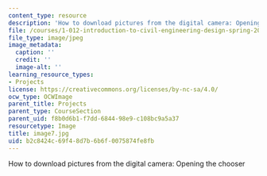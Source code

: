```yaml
---
content_type: resource
description: 'How to download pictures from the digital camera: Opening the chooser'
file: /courses/1-012-introduction-to-civil-engineering-design-spring-2002/b2c8424c69f48d7b6b6f0075874fe8fb_image7.jpg
file_type: image/jpeg
image_metadata:
  caption: ''
  credit: ''
  image-alt: ''
learning_resource_types:
- Projects
license: https://creativecommons.org/licenses/by-nc-sa/4.0/
ocw_type: OCWImage
parent_title: Projects
parent_type: CourseSection
parent_uid: f8b0d6b1-f7dd-6844-98e9-c108bc9a5a37
resourcetype: Image
title: image7.jpg
uid: b2c8424c-69f4-8d7b-6b6f-0075874fe8fb
---
```

How to download pictures from the digital camera: Opening the chooser